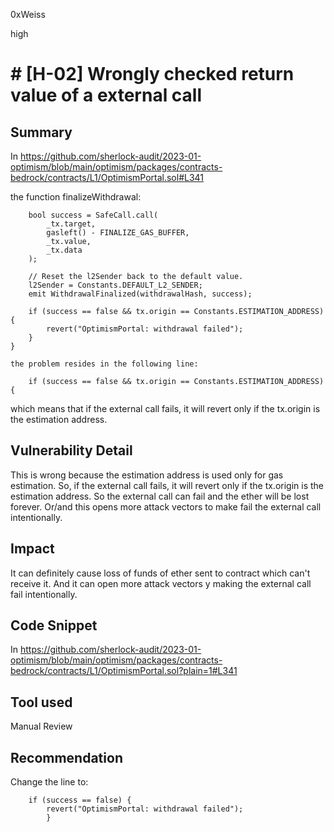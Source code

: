 0xWeiss

high

# # [H-02] Wrongly checked return value of a external call

## Summary

In https://github.com/sherlock-audit/2023-01-optimism/blob/main/optimism/packages/contracts-bedrock/contracts/L1/OptimismPortal.sol#L341

the function finalizeWithdrawal:

        bool success = SafeCall.call(
            _tx.target,
            gasleft() - FINALIZE_GAS_BUFFER,
            _tx.value,
            _tx.data
        );

        // Reset the l2Sender back to the default value.
        l2Sender = Constants.DEFAULT_L2_SENDER;
        emit WithdrawalFinalized(withdrawalHash, success);

        if (success == false && tx.origin == Constants.ESTIMATION_ADDRESS) {
            revert("OptimismPortal: withdrawal failed");
        }
    }

    the problem resides in the following line:

        if (success == false && tx.origin == Constants.ESTIMATION_ADDRESS) {

which means that if the external call fails, it will revert only if the tx.origin is the estimation address. 

## Vulnerability Detail
This is wrong because the estimation address is used only for gas estimation. So, if the external call fails, it will revert only if the tx.origin is the estimation address. So the external call can fail and the ether will be lost forever. Or/and this opens more attack vectors to make fail the external call intentionally.

## Impact

It can definitely cause loss of funds of ether sent to contract which can't receive it. And it can open more attack vectors y making the external call fail intentionally.

## Code Snippet
In https://github.com/sherlock-audit/2023-01-optimism/blob/main/optimism/packages/contracts-bedrock/contracts/L1/OptimismPortal.sol?plain=1#L341

## Tool used 
Manual Review


## Recommendation

Change the line to:

        if (success == false) {
            revert("OptimismPortal: withdrawal failed");
            }